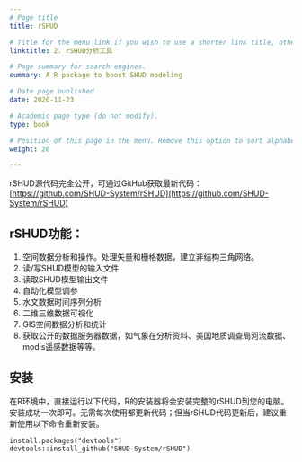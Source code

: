 ```yaml
---
# Page title
title: rSHUD

# Title for the menu link if you wish to use a shorter link title, otherwise remove this option.
linktitle: 2. rSHUD分析工具

# Page summary for search engines.
summary: A R package to boost SHUD modeling

# Date page published
date: 2020-11-23

# Academic page type (do not modify).
type: book

# Position of this page in the menu. Remove this option to sort alphabetically.
weight: 20

---
```


rSHUD源代码完全公开，可通过GitHub获取最新代码：[https://github.com/SHUD-System/rSHUD](https://github.com/SHUD-System/rSHUD)

## rSHUD功能：
1. 空间数据分析和操作。处理矢量和栅格数据，建立非结构三角网络。
2. 读/写SHUD模型的输入文件
3. 读取SHUD模型输出文件
4. 自动化模型调参
5. 水文数据时间序列分析
6. 二维三维数据可视化
7. GIS空间数据分析和统计
8. 获取公开的数据服务器数据，如气象在分析资料、美国地质调查局河流数据、modis遥感数据等等。


## 安装
在R环境中，直接运行以下代码，R的安装器将会安装完整的rSHUD到您的电脑。 安装成功一次即可。无需每次使用都更新代码；但当rSHUD代码更新后，建议重新使用以下命令重新安装。
```
install.packages("devtools")
devtools::install_github("SHUD-System/rSHUD")
```
